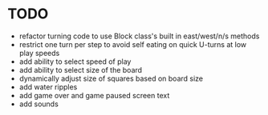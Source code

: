 TODO
=======
* refactor turning code to use Block class's built in east/west/n/s methods
* restrict one turn per step to avoid self eating on quick U-turns at low play speeds
* add ability to select speed of play
* add ability to select size of the board
* dynamically adjust size of squares based on board size
* add water ripples
* add game over and game paused screen text
* add sounds
